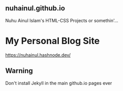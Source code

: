 ## nuhainul.github.io
Nuhu Ainul Islam's HTML-CSS Projects or somethin'...

# My Personal Blog Site
<a href="https://nuhainul.hashnode.dev/">https://nuhainul.hashnode.dev/</a>

## Warning 
Don't install Jekyll in the main github.io pages ever